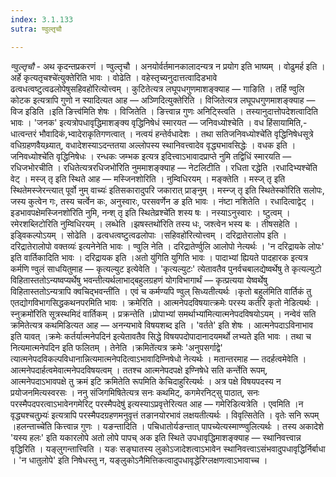 ```yaml
---
index: 3.1.133
sutra: ण्वुल्तृचौ

---
```

_ण्वुल्तृचौ_ - अथ कृदन्तप्रकरणं । ण्वुल्तृचौ । अनयोर्वर्तमानकालादन्यत्र न प्रयोग इति भाष्यम् । वोढुमर्ह इति ।अर्हे कृत्यतृचश्चे॑त्युक्तेरिति भावः । वोढेति । वहेस्तृच्यनुदात्तत्वादिडभावे ढत्वधत्वष्टुत्वढलोपेषुसहिवहो॑रित्योत्त्वम् । कुटितेत्यत्र लघूपधगुणमाशङ्क्याह —  गाङिति । तर्हि ण्वुलि कोटक इत्यत्रापि गुणो न स्यादित्यत आह —  अञ्णिदित्युक्तेरिति । विजितेत्यत्र लघूपधगुणमाशङ्क्याह —  विज इडिति ।इति ङित्त्व॑मिति शेषः । विजितेति । ङित्त्वान्न गुणः अनिट्स्त्विति । तस्यानुदात्तोपदेशत्वादिति भावः । 'जनक' इत्यत्रोपधावृद्धिमाशङ्क्य वृद्धिनिषेधं स्मारयत —  जनिवध्योश्चेति । वध हिंसायामिति,- धात्वन्तरं भौवादिकं,भ्वादेराकृतिगणत्वात् । नत्वयं हन्तेर्वधादेशः । तथा सतिजनिवध्योश्चे॑ति वृद्धिनिषेधसूत्रे वधिग्रहणवैयथ्र्यात्, वधादेशस्याऽदन्ततया अल्लोपस्य स्थानिवत्त्वादेव वृद्ध्यभावसिद्धेः । वधक इति ।जनिवध्योश्चे॑ति वृद्धिनिषेधः । रन्धकः जम्भक इत्यत्र इदित्त्वाऽभावादप्राप्ते नुमि तद्विधिं स्मारयति —  रधिजभोरचीति । रधितेत्यत्ररधिजभो॑रिति नुममाशङ्क्याह —  नेटलिटीति । रधिता रद्धेति ।रधादिभ्यश्चे॑ति वेट् । मस्ज् तृ इति स्थिते आह —  मस्जिनशोरिति । नुम्विधिरयम् । मङ्क्तेति । मस्ज् तृ इति स्थितेमस्जेरन्त्यात् पूर्वो नुम् वाच्यः॑ इतिसकारादुपरि जकारात् प्राङ्नुम् । मस्न्ज् तृ इति स्थितेस्को॑रिति सलोपः, जस्य कुत्वेन गः, तस्य चर्त्वेन कः, अनुस्वारः, परसवर्णेन ङ इति भावः । नंष्टा नशितेति । रधादित्वाद्वेट् । इडभावपक्षेमस्जिनशो॑रिति नुमि, नन्श् तृ इति स्थितेव्रश्चे॑ति शस्य षः । नस्याऽनुस्वारः । ष्टुत्वम् । रमेरशब्लिटोरिति नुम्विधिरयम् । लब्धेति ।झषस्तथो॑रिति तस्य धः, जश्त्वेन भस्य बः । तीषसहेति । इड्विकल्पोऽयम् । सोढेति । ढत्वधत्वष्टुत्वढलोपाः ।सहिवहो॑रित्योत्त्वम् । दरिद्रातेरालोप इति ।दरिद्रातेरालोपो वक्तव्यः॑ इत्यनेनेति भावः । ण्वुलि नेति । दरिद्रातेर्ण्वुलि आलोपो नेत्यर्थः । 'न दरिद्रायके लोपः' इति वार्तिकादिति भावः । दरिद्रायक इति ।अतो यु॑गिति युगिति भावः । पादाभ्यां ह्यियते पादहारक इत्यत्र कर्मणि ण्वुलं साधयितुमाह —  कृत्यल्युट इत्येवेति । 'कृत्यल्युटः' त्येतावतैव पुनर्वचबालद्येष्वर्थेषु ते कृत्यल्युटो विहितास्ततोऽन्यष्वप्यर्थेषु भवन्तीत्यर्थलाभाद्बहुलग्रहणं योगविभागार्थं — कृत्प्रत्यया येष्वर्थेषु विहितास्ततोऽन्यत्रापि क्वचिद्भवन्ती॑ति । एवं च कर्मण्यपि ण्वुल् सिध्यतीत्यर्थः ।कृतो बहुल॑मिति वार्तिकं तु एतद्योगविभागसिद्धकथनपरमिति भावः । क्रमेरिति । आत्मनेपदविषयात्क्रमेः परस्य कर्तरि कृतो नेडित्यर्थः ।स्नुक्रमो॑रिति सूत्रस्थमिदं वार्तिकम् । प्रक्रन्तेति ।प्रोपाभ्यां समर्थाभ्या॑मित्यात्मनेपदविषयोऽयम् । नन्वेवं सति क्रमितेत्यत्र कथमिडित्यत आह —  अनन्यभावे विषयशब्द इति । 'वर्तते' इति शेषः । आत्मनेपदाऽविनाभाव इति यावत् ।क्रमेः कर्तर्यात्मनेपदिन॑ इत्येतावतैव सिद्धे विषयपदोपादानादयमर्थो लभ्यते इति भावः । तथा च नित्यमात्मनेपदिन इति फलितम् । तेनेति ।क्रमिते॑त्यत्र क्रमेः 'अनुपसर्गाद्वे' त्यात्मनेपदविकल्पविधानान्नित्यमात्मनेपदित्वाऽभावादिण्निषेधो नेत्यर्थः । मतान्तरमाह —  तदर्हत्वमेवेति । आत्मनेपदार्हत्वमेवात्मनेपदविषयत्वम् । ततश्च आत्मनेपदपक्षे इण्निषेधे सति कर्न्तेति रूपम्, आत्मनेपदाऽभावपक्षे तु क्रमं इटि क्रमितेति रूपमिति केचिदाहुरित्यर्थः । अत्र पक्षे विषयपदस्य न प्रयोजनमित्यस्वरसः । ननु संजिगमिषितेत्यत्र सनः कथमिट्, कगमेरनिट्सु पाठात्, सनः परस्मैपदपरत्वाऽभावेनगमेरिट् परस्मैपदेषु॑ इत्यस्याऽप्रवृत्तेरित्यत आह —  गमेरिडित्यत्रेति । एवमिति ।न वृद्ध्यश्चतुभ्र्यः॑ इत्यत्रापि परस्मैपदग्रहणमनुवृत्तं तङानयोरभावं लक्षयतीत्यर्थः । विवृत्सितेति । वृतेः सनि रूपम् ।हलन्ताच्चे॑ति कित्त्वान्न गुणः । यङन्तादिति । पचिधातोर्यङन्तात् पापच्येत्यस्माण्ण्वुलित्यर्थः । तस्य अकादेशे 'यस्य हलः' इति यकारलोपे अतो लोपे पापच् अक इति स्थिते उपधावृद्धिमाशङ्क्याह —  स्थानिवत्त्वान्न वृद्धिरिति । यङ्लुगन्तात्त्विति । यङः सङ्घातस्य लुकोऽजादेशत्वाऽभावेन स्थानिवत्त्वाऽसंभवादुपधावृद्धिर्निर्बाधा । 'न धातुलोपे' इति निषेधस्तु न, यङ्लुकोऽनैमित्तिकत्वादुपधावृद्धेरिग्लक्षणत्वाऽभावाच्च ।